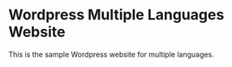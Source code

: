 # Wordpress Multiple Languages Website

This is the sample Wordpress website for multiple languages.
